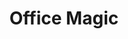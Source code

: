 ---
layout: workshop
title: Office Magic
slogan: Tips for working with Excel / LibreOffice 
text_short: >
    Whether campaigning against climate-change or tax evasion, data analysis enriches organisations with new arguments 
    for their goals. In “Office Magic” we introduce handy formulas that simplify your work routines, help to question 
    your findings and visualize results quickly and critically.
text_long: >
    Whether campaigning against climate-change or tax evasion, data analysis enriches organisations with new arguments 
    for their goals. In “Office Magic” we introduce handy formulas that simplify your work routines, help to question 
    your findings and visualize results quickly and critically.<br /><br />
    Tables are daily companions of project planning, analyses & research. In “Office Magic” you learn to use practical 
    functions, e.g. for importing lists from websites. Pivot functions help to analyse and visualize surveys and datasets. 
    That saves time but also helps you to formulate better arguments for your campaigns.
tags:
    - Excel / LibreOffice
    - pivot-table
    - data analysis
goal_disclaimer: "In this workshop you learn:"
learning_goals:
    - important steps and a structured approach to data analyses - with an office-program
    - to critically reflect upon your data and to ask the right questions for verifying your theses
    - to gain a quick overview of your data through the use of pivot-tables and simple formulas 
    - to quickly create visualisations for blogs and reports
    - what to do when Excel/LibreOffice returns an error
image:
  src: /files/workshops/excel-magic.jpg
  license: 
trainer:
   - Helene Hahn
   - Moritz Neujeffski
curriculum:
    course:
        -
            name: Welcome session & getting to know each other
        -
            name: "Getting started: analysing data in spreadsheets"
            content:
                - the data pipeline and what to keep in mind when working with data
                - a short overview of common data-formats and structured data
        -
            name: "Hands on: Cleaning data & getting an overview"
            content:
                - importing and formatting datasets in a structured way 
                - formulas that help to clean your data
                - finding outliers with conditional formatting
                - combining different spreadsheets
        - 
            name: "Hands on: Pivot-tables, functions and formulas for data analysis"
            content:
                - "basic statistics: correlations, standard deviations and confidence intervals"
                - "critical reflections on data and results"
                - pivot-tables and filter-functions 
                - interpreting your results correctly
        -
            name: "Hands on: Creating simple data-visualizations"
            content:
                -  good and bad visualisations
                -  using pie-charts and bar-charts correctly
                -  creating simple data visualisations 
        - 
            name: Good to know
            content:
                - how to fix error messages
                - helpful AddIns for office-programs
                - other useful resources
        -
            name: "Last words: Feedback and coffee"
prequisites:
    - no prior knowledge required
    - laptop (we can provide laptops if needed)
    - "OpenOffice / LibreOffice / Excel / Google-Spreadsheets (details will be communicated in advance)"
ressources:
    - 'Data analysis in Google Sheets, School of Data Germany, 2017'
    - '<a href="https://www.amazon.de/Head-First-Data-Analysis-statistics/dp/0596153937">Head First Data Analysis: A learner''s guide to big numbers, statistics, and good decisions</a>, O’Reilly, 2010'
    - '<a href="https://en.excel-translator.de/funktionen/">The Excel Formula-Translator</a>, Mourad Louha, 2018'
    - '<a href="https://datavizcatalogue.com/">Data vis catalogue, Severino Ribecca, 2018</a>, Severino Ribecca, 2018'
    - '<a href="https://visualisingadvocacy.org/">Visualising data for advocacy</a>, Tactical Technology Collective, 2014'
duration: 5 hours
costs: 600 Euro
suitable_for: suitable for project teams from non-profit organisations and individuals
lang: en
---